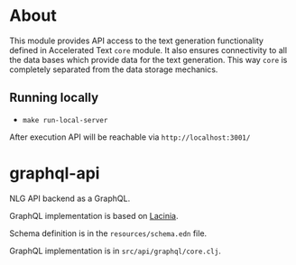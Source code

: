 # About

This module provides API access to the text generation functionality defined in Accelerated Text `core` module. 
It also ensures connectivity to all the data bases which provide data for the text generation. This way `core`
is completely separated from the data storage mechanics.

## Running locally

- `make run-local-server`

After execution API will be reachable via `http://localhost:3001/`

# graphql-api

NLG API backend as a GraphQL.

GraphQL implementation is based on [Lacinia](https://github.com/walmartlabs/lacinia).

Schema definition is in the `resources/schema.edn` file.

GraphQL implementation is in `src/api/graphql/core.clj`.
